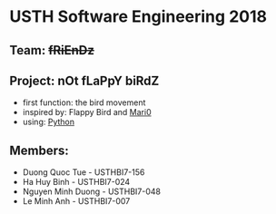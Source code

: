 # USTH **Software Engineering 2018**
## Team: ~~fRiEnDz~~
## Project: nOt fLaPpY biRdZ



* first function: the bird movement
* inspired by: Flappy Bird and [Mari0](http://stabyourself.net/mari0/)
* using: [Python](https://www.python.org/)
    




## Members:

* Duong Quoc Tue - USTHBI7-156
* Ha Huy Binh - USTHBI7-024
* Nguyen Minh Duong - USTHBI7-048
* Le Minh Anh - USTHBI7-007
    
